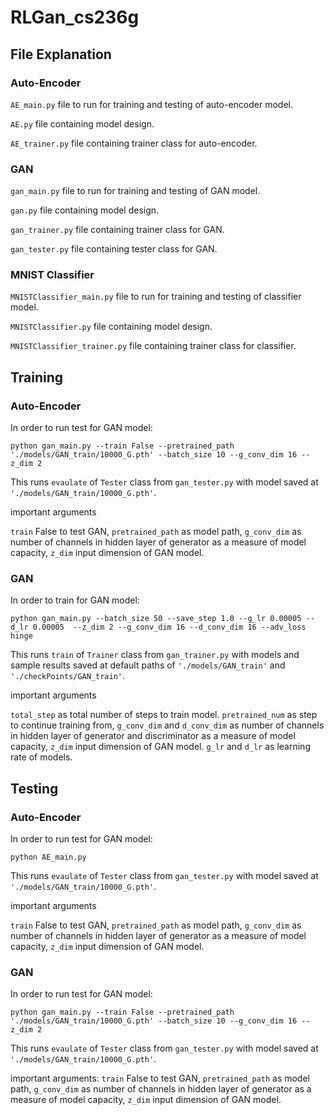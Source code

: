 # RLGan_cs236g

## File Explanation
### Auto-Encoder
`AE_main.py` file to run for training and testing of auto-encoder model.

`AE.py` file containing model design.

`AE_trainer.py` file containing trainer class for auto-encoder.

### GAN
`gan_main.py` file to run for training and testing of GAN model.

`gan.py` file containing model design.

`gan_trainer.py` file containing trainer class for GAN.

`gan_tester.py` file containing tester class for GAN.

### MNIST Classifier
`MNISTClassifier_main.py` file to run for training and testing of classifier model.

`MNISTClassifier.py` file containing model design.

`MNISTClassifier_trainer.py` file containing trainer class for classifier.

## Training
### Auto-Encoder
In order to run test for GAN model:
```shell
python gan_main.py --train False --pretrained_path './models/GAN_train/10000_G.pth' --batch_size 10 --g_conv_dim 16 --z_dim 2
```
This runs `evaulate` of `Tester` class from `gan_tester.py` with model saved at `'./models/GAN_train/10000_G.pth'`.

important arguments

`train` False to test GAN, `pretrained_path` as model path, `g_conv_dim` as number of channels in hidden layer of generator as a measure of model capacity, `z_dim` input dimension of GAN model.

### GAN
In order to train for GAN model:
```shell
python gan_main.py --batch_size 50 --save_step 1.0 --g_lr 0.00005 --d_lr 0.00005  --z_dim 2 --g_conv_dim 16 --d_conv_dim 16 --adv_loss hinge
```
This runs `train` of `Trainer` class from `gan_trainer.py` with models and  sample results saved at default paths of `'./models/GAN_train'` and `'./checkPoints/GAN_train'`.

important arguments

`total_step` as total number of steps to train model. `pretrained_num` as step to continue training from, `g_conv_dim` and `d_conv_dim` as number of channels in hidden layer of generator and discriminator as a measure of model capacity, `z_dim` input dimension of GAN model. `g_lr` and `d_lr` as learning rate of models.

## Testing
### Auto-Encoder
In order to run test for GAN model:
```shell
python AE_main.py
```
This runs `evaulate` of `Tester` class from `gan_tester.py` with model saved at `'./models/GAN_train/10000_G.pth'`.

important arguments

`train` False to test GAN, `pretrained_path` as model path, `g_conv_dim` as number of channels in hidden layer of generator as a measure of model capacity, `z_dim` input dimension of GAN model.

### GAN
In order to run test for GAN model:
```shell
python gan_main.py --train False --pretrained_path './models/GAN_train/10000_G.pth' --batch_size 10 --g_conv_dim 16 --z_dim 2
```
This runs `evaulate` of `Tester` class from `gan_tester.py` with model saved at `'./models/GAN_train/10000_G.pth'`.

important arguments:
  `train` False to test GAN, `pretrained_path` as model path, `g_conv_dim` as number of channels in hidden layer of generator as a measure of model capacity, `z_dim` input dimension of GAN model.

